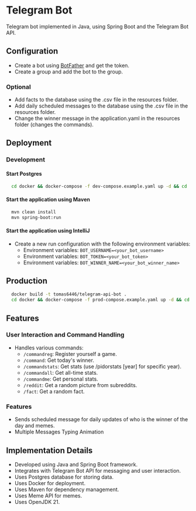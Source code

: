 # Telegram Bot

Telegram bot implemented in Java, using Spring Boot and the Telegram Bot API.

## Configuration
- Create a bot using [BotFather](https://t.me/botfather) and get the token.
- Create a group and add the bot to the group.

### Optional
- Add facts to the database using the .csv file in the resources folder.
- Add daily scheduled messages to the database using the .csv file in the resources folder.
- Change the winner message in the application.yaml in the resources folder (changes the commands).

## Deployment

### Development
#### Start Postgres
```bash
  cd docker && docker-compose -f dev-compose.example.yaml up -d && cd ..
```
#### Start the application using Maven
```bash
  mvn clean install
  mvn spring-boot:run
```
#### Start the application using IntelliJ
- Create a new run configuration with the following environment variables:
  - Environment variables: `BOT_USERNAME=<your_bot_username>`
  - Environment variables: `BOT_TOKEN=<your_bot_token>`
  - Environment variables: `BOT_WINNER_NAME=<your_bot_winner_name>`

## Production
```bash
  docker build -t tomas6446/telegram-api-bot .
  cd docker && docker-compose -f prod-compose.example.yaml up -d && cd .. 
```

## Features

### User Interaction and Command Handling
- Handles various commands:
  - `/commandreg`: Register yourself a game.
  - `/command`: Get today's winner.
  - `/commandstats`: Get stats (use /pidorstats [year] for specific year).
  - `/commandall`: Get all-time stats.
  - `/commandme`: Get personal stats.
  - `/reddit`: Get a random picture from subreddits.
  - `/fact`: Get a random fact.

### Features
- Sends scheduled message for daily updates of who is the winner of the day and memes.
- Multiple Messages Typing Animation
  
## Implementation Details
- Developed using Java and Spring Boot framework.
- Integrates with Telegram Bot API for messaging and user interaction.
- Uses Postgres database for storing data.
- Uses Docker for deployment.
- Uses Maven for dependency management.
- Uses Meme API for memes.
- Uses OpenJDK 21.

